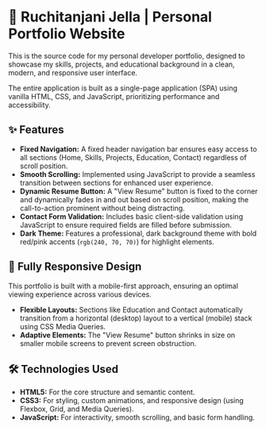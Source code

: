 # 🚀 Ruchitanjani Jella | Personal Portfolio Website
This is the source code for my personal developer portfolio, designed to showcase my skills, projects, and educational background in a clean, modern, and responsive user interface.

The entire application is built as a single-page application (SPA) using vanilla HTML, CSS, and JavaScript, prioritizing performance and accessibility.

## ✨ Features
* **Fixed Navigation:** A fixed header navigation bar ensures easy access to all sections (Home, Skills, Projects, Education, Contact) regardless of scroll position.
* **Smooth Scrolling:** Implemented using JavaScript to provide a seamless transition between sections for enhanced user experience.
* **Dynamic Resume Button:** A "View Resume" button is fixed to the corner and dynamically fades in and out based on scroll position, making the call-to-action prominent without being distracting.
* **Contact Form Validation:** Includes basic client-side validation using JavaScript to ensure required fields are filled before submission.
* **Dark Theme:** Features a professional, dark background theme with bold red/pink accents (`rgb(240, 70, 70)`) for highlight elements.

## 📱 Fully Responsive Design
This portfolio is built with a mobile-first approach, ensuring an optimal viewing experience across various devices.

* **Flexible Layouts:** Sections like Education and Contact automatically transition from a horizontal (desktop) layout to a vertical (mobile) stack using CSS Media Queries.
* **Adaptive Elements:** The "View Resume" button shrinks in size on smaller mobile screens to prevent screen obstruction.

## 🛠️ Technologies Used
* **HTML5:** For the core structure and semantic content.
* **CSS3:** For styling, custom animations, and responsive design (using Flexbox, Grid, and Media Queries).
* **JavaScript:** For interactivity, smooth scrolling, and basic form handling.
